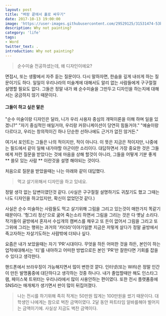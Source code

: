 ```yaml
---
layout: post
title: "벼랑 끝에서 홀로 싸우기"
date: 2017-10-13 19:00:00
image: 'https://user-images.githubusercontent.com/29529125/31531474-53bbd3f2-b022-11e7-8d79-5e5682ed1f1b.jpg'
description: Why not painting?
category: 'life'
tags:
- Word
twitter_text: .
introduction: Why not painting?
---
```


> 순수미술 전공하셨는데, 왜 디자인이에요?

면접시, 또는 생활에서 자주 듣는 질문이다. 
다시 말하자면, 한숨을 깊게 내쉬게 하는 질문이기도 하다. 
일일이 우리나라의 미술계에 대해서도 알리 없는 사람들에게 구구절절 설명할 필요도 없다. 
그들은 정말 내가 왜 순수미술을 그만두고 디자인을 하는지에 대해서는 궁금하지 않기 때문이다.

#### 그들이 하고 싶은 말은 
"순수 미술이랑 디자인은 달라, 니가 우리 사용자 중심의 개떡이론을 이해 하며 일을 있겠니?"
"자기 중심적인 애일거야, 우리랑 커뮤니케이션이 당연히 힘들거야."
"예술이랑 다르다고, 우리는 창의적이긴 하나 단순한 선하나에도 근거가 없진 않거든."

여기서 포인트는 그들은 나의 적이지만, 적이 아니다. 이 뜻은 지금은 적이지만, 나중에는 필드에서 같이 일해 내가야할 아군이란 소리이다.
대답하면서 가장 중요한 것은 그들에게 저런 질문을 받았다는 것에 마음을 상해 할것이 아니라, 그들을 어떻게 기분 좋게 ** 쓸모 있는 사람 ** 이란것을 설명 해야되는 것이다.

처음으로 질문을 받았을때는 나는 아래와 같이 대답했다.
> 먹고 살기위해서 디자인을 하고 있네요.

정말 생각 없는 답변이였던것 같다. (사실은 구구절절 설명하기도 귀찮기도 했고 그때는 나도 디자인을 하고있지만, 확신이 없었던것 같다.)

사실은 순수 미술하는 사람들도 먹고 살기위해 그림을 그리고 있는것이 매한가지 똑같기 때문이다. 
'헝그리 정신'으로 굶어 죽는소리 하면서 그림을 그리는 것은 다 옛날 소리다. 
작가들이 골방에서 혼자서 수십개의 캠버스를 채우고 또 돈이 없어서 그림을 그리고 또 그위에 그리는 행위는 과거의 '카더라'이야기일뿐 지금은 저렇게 살다가 정말 골방에서 죽고자하는 자살기도하는 사람밖에 더되나 싶다.

요즘은 내가 보았을때는 자기 'PR'시대이다. 무엇을 하든 어떠한 것을 하든, 본인이 하는 업적에대해서는 '티'를 내야하고 어떠한 방법으로든 본인 'PR'만 잘한다면 기회를 잡을 수 있다고 생각한다. 

핸드폰에서 브라우징이 가능해지면서 많이 변한것 깥다. 인터넷(또는 Wifi)은 정말 인간이 만든 발명품중에 대단하다고 생각하는 것중 하나다. 
내가 졸업할때만 해도 인스타그램, 페이스북 트위터는 우리나라에서 많이 사용안하는 편이였다. 
또한 전시 플랫폼중에 SNS라는 매개체가 생기면서 판이 많이 뒤집어졌다. 

> 나는 전시를 하기위해 족히 적게는 50만원 많게는 100만원을 썼기 때문이다. 대학생인 나에게는 참으로 벅찬 금액이였다. 2달 동안 파트타임 알바를해야 벌어지는 금액이기에. 사실상 지금도 벅찬 금액이다.
